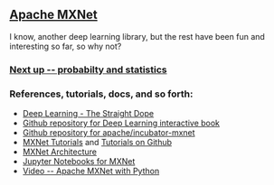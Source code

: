 ## [Apache MXNet](http://mxnet.incubator.apache.org/)

I know, another deep learning library, but the rest have been fun and interesting so far, so why not?  

### [Next up -- probabilty and statistics](http://gluon.mxnet.io/chapter01_crashcourse/probability.html#Sampling)  

### References, tutorials, docs, and so forth:
* [Deep Learning - The Straight Dope](http://gluon.mxnet.io/index.html)
* [Github repository for Deep Learning interactive book](https://github.com/zackchase/mxnet-the-straight-dope)
* [Github repository for apache/incubator-mxnet](https://github.com/apache/incubator-mxnet)
* [MXNet Tutorials](http://mxnet.incubator.apache.org/tutorials/index.html) and [Tutorials on Github](https://github.com/apache/incubator-mxnet/blob/master/docs/tutorials/index.md)
* [MXNet Architecture](http://mxnet.incubator.apache.org/architecture/index.html)  
* [Jupyter Notebooks for MXNet](https://github.com/jbnunn/MXNet-Notebooks)
* [Video -- Apache MXNet with Python](https://www.youtube.com/watch?v=kINQpQiee7g&t=650s&index=13&list=WL)
